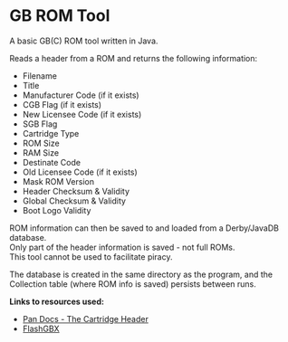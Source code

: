# GB ROM Tool

A basic GB(C) ROM tool written in Java.

Reads a header from a ROM and returns the following information:  
- Filename
- Title
- Manufacturer Code (if it exists)
- CGB Flag (if it exists)
- New Licensee Code (if it exists)
- SGB Flag
- Cartridge Type
- ROM Size
- RAM Size
- Destinate Code
- Old Licensee Code (if it exists)
- Mask ROM Version
- Header Checksum & Validity
- Global Checksum & Validity
- Boot Logo Validity

ROM information can then be saved to and loaded from a Derby/JavaDB database.  
Only part of the header information is saved - not full ROMs.  
This tool cannot be used to facilitate piracy.  

The database is created in the same directory as the program, and the Collection table (where ROM info is saved) persists between runs.

**Links to resources used:**  
- [Pan Docs - The Cartridge Header](https://gbdev.io/pandocs/The_Cartridge_Header.html)
- [FlashGBX](https://github.com/lesserkuma/FlashGBX/)
